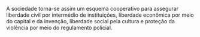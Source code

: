 ﻿A sociedade torna-se assim um esquema cooperativo para assegurar liberdade civil por intermédio de instituições, liberdade econômica por meio do capital e da invenção, liberdade social pela cultura e proteção da violência por meio do regulamento policial.